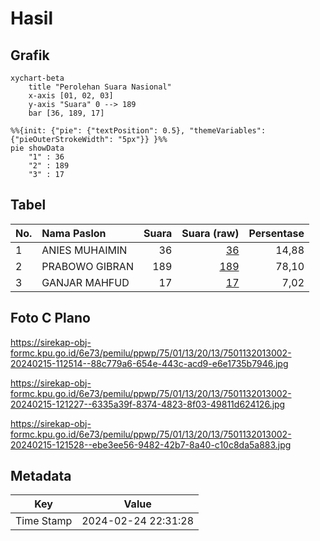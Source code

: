 # Hasil

## Grafik

```mermaid
xychart-beta
    title "Perolehan Suara Nasional"
    x-axis [01, 02, 03]
    y-axis "Suara" 0 --> 189
    bar [36, 189, 17]
```

```mermaid
%%{init: {"pie": {"textPosition": 0.5}, "themeVariables": {"pieOuterStrokeWidth": "5px"}} }%%
pie showData
    "1" : 36
    "2" : 189
    "3" : 17
```

## Tabel

| No. | Nama Paslon    | Suara | Suara (raw) | Persentase |
|:--- |:-------------- | -----:| -----------:| ----------:|
| 1   | ANIES MUHAIMIN | 36    | [36][p-1]   | 14,88      |
| 2   | PRABOWO GIBRAN | 189   | [189][p-2]  | 78,10      |
| 3   | GANJAR MAHFUD  | 17    | [17][p-3]   | 7,02       |


[p-1]: https://github.com/gigit-pemilu/pemilu-2024/blob/main/pilpres/hitung-suara/sub/75-gorontalo/sub/01-gorontalo/sub/13-tolangohula/sub/2013-sukamakmur-utara/sub/002-tps/sub/paslon-1.txt
[p-2]: https://github.com/gigit-pemilu/pemilu-2024/blob/main/pilpres/hitung-suara/sub/75-gorontalo/sub/01-gorontalo/sub/13-tolangohula/sub/2013-sukamakmur-utara/sub/002-tps/sub/paslon-2.txt
[p-3]: https://github.com/gigit-pemilu/pemilu-2024/blob/main/pilpres/hitung-suara/sub/75-gorontalo/sub/01-gorontalo/sub/13-tolangohula/sub/2013-sukamakmur-utara/sub/002-tps/sub/paslon-3.txt

## Foto C Plano

https://sirekap-obj-formc.kpu.go.id/6e73/pemilu/ppwp/75/01/13/20/13/7501132013002-20240215-112514--88c779a6-654e-443c-acd9-e6e1735b7946.jpg

https://sirekap-obj-formc.kpu.go.id/6e73/pemilu/ppwp/75/01/13/20/13/7501132013002-20240215-121227--6335a39f-8374-4823-8f03-49811d624126.jpg

https://sirekap-obj-formc.kpu.go.id/6e73/pemilu/ppwp/75/01/13/20/13/7501132013002-20240215-121528--ebe3ee56-9482-42b7-8a40-c10c8da5a883.jpg


## Metadata

| Key        | Value               |
| ---------- | ------------------- |
| Time Stamp | 2024-02-24 22:31:28 |



